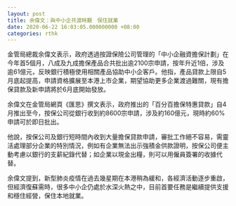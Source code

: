 ```yaml
---
layout: post
title: 余偉文：與中小企共渡時艱　保住就業
date: 2020-06-22 16:03:05.000000000 +08:00
categories: rthk
---
```


金管局總裁余偉文表示，政府透過按證保險公司管理的「中小企融資擔保計劃」在今年首5個月，八成及九成擔保產品合共批出逾2100宗申請，按年升近1倍，涉及逾61億元，反映銀行積極使用相關產品協助中小企客戶。他指，產品貸款上限自5月底起提高，申請資格擴展至本港上市企業，期望協助更多企業渡過難關，現有擔保貸款及新申請將於6月底開始發放。

余偉文在金管局網頁《匯思》撰文表示，政府推出的「百分百擔保特惠貸款」自4月推出至今，按保公司從銀行收到約8600宗申請，涉及約160億元，現時約60%申請可於即日批出。

他說，按保公司及銀行短時間內收到大量擔保貸款申請，審批工作絕不容易，需靈活處理部分企業的特別情況，例如有企業無法出示強積金供款證明，按保公司便主動考慮以銀行的支薪紀錄代替；如企業以現金出糧，則可以用僱員簽署的收據代替。

余偉文提到，新型肺炎疫情在過去幾星期在本港稍為緩和，各經濟活動逐步重啟，但經濟復蘇需時，很多中小企仍處於水深火熱之中，目前首要任務是繼續提供支援和穩住經營，保住本地就業。
